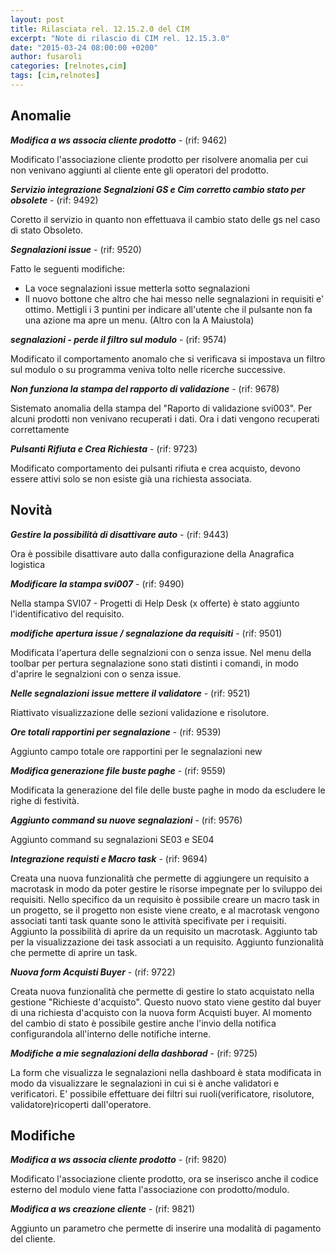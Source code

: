 ```yaml
---
layout: post
title: Rilasciata rel. 12.15.2.0 del CIM
excerpt: "Note di rilascio di CIM rel. 12.15.3.0"
date: "2015-03-24 08:00:00 +0200"
author: fusaroli
categories: [relnotes,cim]
tags: [cim,relnotes]
---
```


## Anomalie

**_Modifica a ws associa cliente prodotto_** - (rif: 9462)

Modificato l'associazione cliente prodotto per risolvere anomalia per cui non venivano aggiunti al cliente ente gli operatori del  prodotto.

**_Servizio integrazione Segnalzioni GS e Cim corretto cambio stato per obsolete_** - (rif: 9492)

Coretto il servizio in quanto non effettuava il cambio stato delle gs nel caso di stato Obsoleto.

**_Segnalazioni issue_** - (rif: 9520)

Fatto le seguenti modifiche:
- La voce segnalazioni issue metterla sotto segnalazioni
- Il nuovo bottone che altro che hai messo nelle segnalazioni in requisiti e' ottimo. Mettigli i 3 puntini per indicare all'utente che il pulsante non fa una azione ma apre un menu. (Altro con la A Maiustola)

**_segnalazioni - perde il filtro sul modulo_** - (rif: 9574)

Modificato il comportamento anomalo che si verificava si impostava un filtro sul modulo o su programma veniva tolto nelle ricerche successive.

**_Non funziona la stampa del rapporto di validazione_** - (rif: 9678)

Sistemato anomalia della stampa del "Raporto di validazione svi003". Per alcuni prodotti non venivano recuperati i dati. Ora i dati vengono recuperati correttamente

**_Pulsanti Rifiuta e Crea Richiesta_** - (rif: 9723)

Modificato comportamento dei pulsanti rifiuta e crea acquisto, devono essere attivi solo se non esiste già una richiesta associata.

## Novità

**_Gestire la possibilità di disattivare auto_** - (rif: 9443)

Ora è possibile disattivare auto dalla configurazione della Anagrafica logistica

**_Modificare la stampa svi007_** - (rif: 9490)

Nella stampa SVI07 - Progetti di Help Desk (x offerte) è stato aggiunto l'identificativo del requisito.

**_modifiche apertura issue / segnalazione da requisiti_** - (rif: 9501)

Modificata l'apertura delle segnalzioni con o senza issue. Nel menu della toolbar per pertura segnalazione sono stati distinti i comandi, in modo d'aprire le segnalzioni con o senza issue.

**_Nelle segnalazioni issue mettere il validatore_** - (rif: 9521)

Riattivato visualizzazione delle sezioni validazione e risolutore.

**_Ore totali rapportini per segnalazione_** - (rif: 9539)

Aggiunto campo totale ore rapportini per le segnalazioni new

**_Modifica generazione file buste paghe_** - (rif: 9559)

Modificata la generazione del file delle buste paghe in modo da escludere le righe di festività.

**_Aggiunto command su nuove segnalazioni_** - (rif: 9576)

Aggiunto command su segnalazioni SE03 e SE04

**_Integrazione requisti e Macro task_** - (rif: 9694)

Creata una nuova funzionalità che permette di aggiungere un requisito a macrotask in modo da poter gestire le risorse impegnate per lo sviluppo dei requisiti.
Nello specifico da un requisito è possibile creare un macro task in un progetto, se il progetto non esiste viene creato, e al macrotask vengono associati tanti task quante sono le attività specifivate per i requisiti.
Aggiunto la possibilità di aprire da un requisito un macrotask.
Aggiunto tab per la visualizzazione dei task associati a un requisito.
Aggiunto funzionalità che permette di aprire un task.

**_Nuova form Acquisti Buyer_** - (rif: 9722)

Creata nuova funzionalità che permette di gestire lo stato acquistato nella gestione "Richieste d'acquisto".
Questo nuovo stato viene gestito dal buyer di una richiesta d'acquisto con la nuova form Acquisti buyer.
Al momento del cambio di stato è possibile gestire anche l'invio della notifica configurandola all'interno delle notifiche interne.

**_Modifiche a mie segnalazioni della dashborad_** - (rif: 9725)

La form che visualizza le segnalazioni nella dashboard è stata modificata in modo da visualizzare le segnalazioni in cui si è anche validatori e verificatori.
E' possibile effettuare dei filtri sui ruoli(verificatore, risolutore, validatore)ricoperti dall'operatore.

## Modifiche

**_Modifica a ws associa cliente prodotto_** - (rif: 9820)

Modificato l'associazione cliente prodotto, ora se inserisco anche il codice esterno del modulo viene fatta l'associazione con prodotto/modulo.

**_Modifica a ws creazione cliente_** - (rif: 9821)

Aggiunto un parametro che permette di inserire una modalità di pagamento del cliente.
